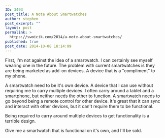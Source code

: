 ```yaml
---
ID: 3493
post_title: A Note About Smartwatches
author: stephen
post_excerpt: ""
layout: post
permalink: >
  https://swoicik.com/2014/a-note-about-smartwatches/
published: true
post_date: 2014-10-08 18:14:09
---
```

First, I'm not against the idea of a smartwatch. I can certainly see myself wearing one in the future. The problem with current smartwatches is they are being marketed as add-on devices. A device that is a "compliment" to my phone.

A smartwatch need to be it's own device. A device that I can use without requiring me to carry multiple devices. I often carry around a tablet and a smartphone, but neither needs the other to function. A smartwatch needs to go beyond being a remote control for other device. It's great that it can sync and interact with other devices, but it can't require them to be functional.

Being required to carry around multiple devices to get functionality is a terrible design.

Give me a smartwatch that is functional on it's own, and I'll be sold.